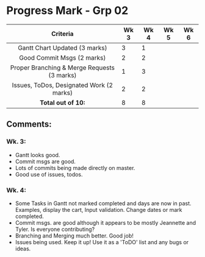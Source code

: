 # Progress Mark - Grp 02

| Criteria                                    | Wk 3 | Wk 4 | Wk 5 | Wk 6|
| :-----------------------------------------: | ---- | ---- | ---- | --- |
| Gantt Chart Updated (3 marks)               | 3    | 1    |
| Good Commit Msgs (2 marks)                  | 2    | 2    |    
| Proper Branching & Merge Requests (3 marks) | 1    | 3    |
| Issues, ToDos, Designated Work (2 marks)    | 2    | 2    |
| **Total out of 10:**                        | 8    | 8    |

## Comments:
### Wk. 3:
* Gantt looks good.
* Commit msgs are good.
* Lots of commits being made directly on master.
* Good use of issues, todos.

### Wk. 4:
* Some Tasks in Gantt not marked completed and days are now in past. Examples, display the cart, Input validation.
Change dates or mark completed.
* Commit msgs. are good although it appears to be mostly Jeannette and Tyler. Is everyone contributing?
* Branching and Merging much better. Good job!
* Issues being used. Keep it up! Use it as a 'ToDO' list and any bugs or ideas.